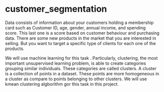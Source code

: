 # customer_segmentation
Data consists of information about your customers holding a membership card such as Customer ID, age, gender, annual income, and spending score. This last one is a score based on customer behaviour and purchasing data. There are some new products in the market that you are interested in selling. But you want to target a specific type of clients for each one of the products.

We will use machine learning for this task . Particularly, clustering, the most important unsupervised learning problem, is able to create categories grouping similar individuals. These categories are called clusters. A cluster is a collection of points in a dataset. These points are more homogeneous in a cluster as compare to points belonging to other clusters.
We will use kmean clustering algborithm gor this task in this project.
